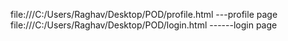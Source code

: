 file:///C:/Users/Raghav/Desktop/POD/profile.html    ---profile page 
file:///C:/Users/Raghav/Desktop/POD/login.html     ------login page
